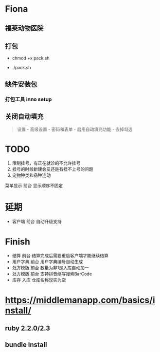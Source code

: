 # Fiona
## 福莱动物医院

## 打包

- chmod +x pack.sh

- ./pack.sh

## 缺件安装包

### 打包工具 inno setup

## 关闭自动填充

> 设置 - 高级设置 - 密码和表单 - 启用自动填充功能 - 去掉勾选

# TODO

1. 限制挂号，有正在就诊的不允许挂号
4. 挂号的时候新建会员还是有挂不上号的问题
4. 宠物种类和品种连动

菜单显示	前台	显示顺序不固定

# 延期

- 客户端	前台	自动升级支持

# Finish

- 结算	前台	结算完成后需要重启客户端才能继续结算
- 用户字典	前台	用户字典编号自动生成
- 处方模版	前台	数量为非1是入库自动加一
- 处方模版	前台	支持拼音缩写搜索BarCode
- 库存	入库	仓库名称现实为空

# https://middlemanapp.com/basics/install/

## ruby 2.2.0/2.3
## bundle install
